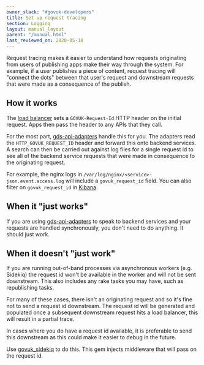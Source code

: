 ```yaml
---
owner_slack: "#govuk-developers"
title: Set up request tracing
section: Logging
layout: manual_layout
parent: "/manual.html"
last_reviewed_on: 2020-05-18
---
```


Request tracing makes it easier to understand how requests originating from
users of publishing apps make their way through the system. For example, if a
user publishes a piece of content, request tracing will "connect the dots"
between that user's request and downstream requests that were made as a
consequence of the publish.

## How it works

The [load balancer][load-balancer-request-id] sets a `GOVUK-Request-Id` HTTP
header on the initial request. Apps then pass the header to any APIs that they
call.

For the most part, [gds-api-adapters][] handle this for you. The adapters read
the `HTTP_GOVUK_REQUEST_ID` header and forward this onto backend services. A
search can then be carried out against log files for a single request id to see
all of the backend service requests that were made in consequence to the
originating request.

For example, the nginx logs in `/var/log/nginx/<service>-json.event.access.log`
will include a `govuk_request_id` field. You can also filter on
`govuk_request_id` in [Kibana][].

[gds-api-adapters]: https://github.com/alphagov/gds-api-adapters
[Kibana]: /manual/logit.html#viewing-kibana
[load-balancer-request-id]: https://github.com/alphagov/govuk-puppet/blob/f1ad0ce320119d553b5e03df30e023553f5e2da5/modules/loadbalancer/templates/nginx_balance.conf.erb#L21

## When it "just works"

If you are using [gds-api-adapters][] to speak to backend services and your requests
are handled synchronously, you don't need to do anything. It should just work.

## When it doesn't "just work"

If you are running out-of-band processes via asynchronous workers (e.g. Sidekiq)
the request id won't be available in the worker and will not be sent downstream.
This also includes any rake tasks you may have, such as republishing tasks.

For many of these cases, there isn't an originating request and so it's fine not
to send a request id downstream. The request id will be generated and populated
once a subsequent downstream request hits a load balancer, this will result in
a partial trace.

In cases where you do have a request id available, it is preferable to
send this downstream as this could make it easier to debug in the future.

Use [govuk_sidekiq](https://github.com/alphagov/govuk_sidekiq) to do this. This
gem injects middleware that will pass on the request id.
